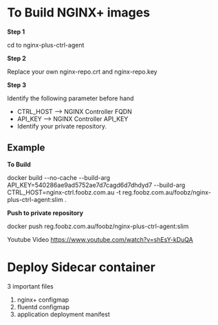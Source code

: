 # To Build NGINX+ images

**Step 1**

cd to nginx-plus-ctrl-agent

**Step 2**

Replace your own nginx-repo.crt and nginx-repo.key

**Step 3**

Identify the following parameter before hand

- CTRL\_HOST --> NGINX Controller FQDN
- API\_KEY --> NGINX Controller API\_KEY
- Identify your private repository.



## Example

**To Build**

docker build --no-cache --build-arg API\_KEY=540286ae9ad5752ae7d7cagd6d7dhdyd7 --build-arg CTRL\_HOST=nginx-ctrl.foobz.com.au  -t reg.foobz.com.au/foobz/nginx-plus-ctrl-agent:slim .

**Push to private repository**

docker push reg.foobz.com.au/foobz/nginx-plus-ctrl-agent:slim

Youtube Video
https://www.youtube.com/watch?v=shEsY-kDuQA

# Deploy Sidecar container
3 important files

1. nginx+ configmap
2. fluentd configmap
3. application deployment manifest
